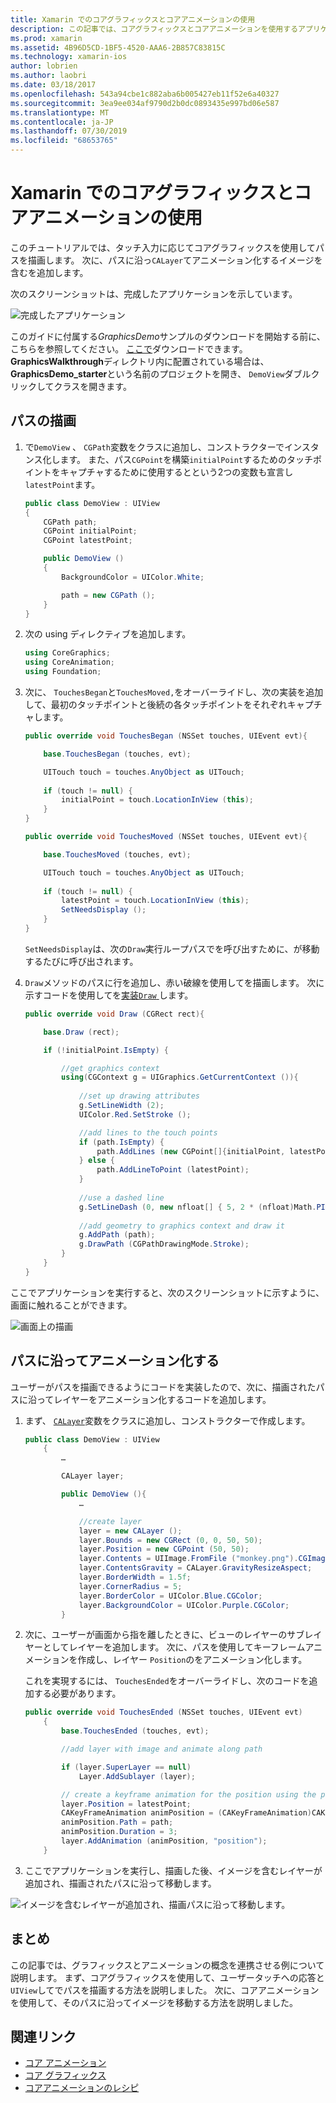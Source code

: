 ```yaml
---
title: Xamarin でのコアグラフィックスとコアアニメーションの使用
description: この記事では、コアグラフィックスとコアアニメーションを使用するアプリケーションを作成する手順について説明します。 この例では、ユーザータッチに応答して画面上に描画する方法について説明します。また、画像をアニメーション化してパスに沿って移動する方法も示します。
ms.prod: xamarin
ms.assetid: 4B96D5CD-1BF5-4520-AAA6-2B857C83815C
ms.technology: xamarin-ios
author: lobrien
ms.author: laobri
ms.date: 03/18/2017
ms.openlocfilehash: 543a94cbe1c882aba6b005427eb11f52e6a40327
ms.sourcegitcommit: 3ea9ee034af9790d2b0dc0893435e997bd06e587
ms.translationtype: MT
ms.contentlocale: ja-JP
ms.lasthandoff: 07/30/2019
ms.locfileid: "68653765"
---
```

# <a name="using-core-graphics-and-core-animation-in-xamarinios"></a>Xamarin でのコアグラフィックスとコアアニメーションの使用

このチュートリアルでは、タッチ入力に応じてコアグラフィックスを使用してパスを描画します。 次に、パスに沿っ`CALayer`てアニメーション化するイメージを含むを追加します。

次のスクリーンショットは、完成したアプリケーションを示しています。

![](graphics-animation-walkthrough-images/00-final-app.png "完成したアプリケーション")

このガイドに付属する*GraphicsDemo*サンプルのダウンロードを開始する前に、こちらを参照してください。 [ここで](https://docs.microsoft.com/samples/xamarin/ios-samples/graphicsandanimation)ダウンロードできます。 **GraphicsWalkthrough**ディレクトリ内に配置されている場合は、 **GraphicsDemo_starter**という名前のプロジェクトを開き、 `DemoView`ダブルクリックしてクラスを開きます。

## <a name="drawing-a-path"></a>パスの描画


1. で`DemoView` 、 `CGPath`変数をクラスに追加し、コンストラクターでインスタンス化します。 また、パス`CGPoint`を構築`initialPoint`するためのタッチポイントをキャプチャするために使用するとという2つの変数も宣言し`latestPoint`ます。
    
    ```csharp
    public class DemoView : UIView
    {
        CGPath path;
        CGPoint initialPoint;
        CGPoint latestPoint;
    
        public DemoView ()
        {
            BackgroundColor = UIColor.White;
    
            path = new CGPath ();
        }
    }
    ```

2. 次の using ディレクティブを追加します。

    ```csharp
    using CoreGraphics;
    using CoreAnimation;
    using Foundation;
    ```

3. 次に、 `TouchesBegan`と`TouchesMoved,`をオーバーライドし、次の実装を追加して、最初のタッチポイントと後続の各タッチポイントをそれぞれキャプチャします。

    ```csharp
    public override void TouchesBegan (NSSet touches, UIEvent evt){
    
        base.TouchesBegan (touches, evt);
    
        UITouch touch = touches.AnyObject as UITouch;
        
        if (touch != null) {
            initialPoint = touch.LocationInView (this);
        }
    }
    
    public override void TouchesMoved (NSSet touches, UIEvent evt){
    
        base.TouchesMoved (touches, evt);
    
        UITouch touch = touches.AnyObject as UITouch;
        
        if (touch != null) {
            latestPoint = touch.LocationInView (this);
            SetNeedsDisplay ();
        }
    }
    ```

    `SetNeedsDisplay`は、次の`Draw`実行ループパスでを呼び出すために、が移動するたびに呼び出されます。

4. `Draw`メソッドのパスに行を追加し、赤い破線を使用してを描画します。 次に示すコードを使用してを[実装`Draw` ](~/ios/platform/graphics-animation-ios/core-graphics.md)します。

    ```csharp
    public override void Draw (CGRect rect){
    
        base.Draw (rect);
    
        if (!initialPoint.IsEmpty) {
    
            //get graphics context
            using(CGContext g = UIGraphics.GetCurrentContext ()){
                    
                //set up drawing attributes
                g.SetLineWidth (2);
                UIColor.Red.SetStroke ();
    
                //add lines to the touch points
                if (path.IsEmpty) {
                    path.AddLines (new CGPoint[]{initialPoint, latestPoint});
                } else {
                    path.AddLineToPoint (latestPoint);
                }
            
                //use a dashed line
                g.SetLineDash (0, new nfloat[] { 5, 2 * (nfloat)Math.PI });
                                
                //add geometry to graphics context and draw it
                g.AddPath (path);       
                g.DrawPath (CGPathDrawingMode.Stroke);
            }
        }
    }
    ```

ここでアプリケーションを実行すると、次のスクリーンショットに示すように、画面に触れることができます。

![](graphics-animation-walkthrough-images/01-path.png "画面上の描画")

## <a name="animating-along-a-path"></a>パスに沿ってアニメーション化する

ユーザーがパスを描画できるようにコードを実装したので、次に、描画されたパスに沿ってレイヤーをアニメーション化するコードを追加します。

1. まず、 [`CALayer`](~/ios/platform/graphics-animation-ios/core-animation.md)変数をクラスに追加し、コンストラクターで作成します。

    ```csharp
    public class DemoView : UIView
        {
            …
    
            CALayer layer;
    
            public DemoView (){
                …
    
                //create layer
                layer = new CALayer ();
                layer.Bounds = new CGRect (0, 0, 50, 50);
                layer.Position = new CGPoint (50, 50);
                layer.Contents = UIImage.FromFile ("monkey.png").CGImage;
                layer.ContentsGravity = CALayer.GravityResizeAspect;
                layer.BorderWidth = 1.5f;
                layer.CornerRadius = 5;
                layer.BorderColor = UIColor.Blue.CGColor;
                layer.BackgroundColor = UIColor.Purple.CGColor;
            }
    ```

2. 次に、ユーザーが画面から指を離したときに、ビューのレイヤーのサブレイヤーとしてレイヤーを追加します。 次に、パスを使用してキーフレームアニメーションを作成し、レイヤー `Position`のをアニメーション化します。

    これを実現するには、 `TouchesEnded`をオーバーライドし、次のコードを追加する必要があります。

    ```csharp
    public override void TouchesEnded (NSSet touches, UIEvent evt)
        {
            base.TouchesEnded (touches, evt);

            //add layer with image and animate along path

            if (layer.SuperLayer == null)
                Layer.AddSublayer (layer);

            // create a keyframe animation for the position using the path
            layer.Position = latestPoint;
            CAKeyFrameAnimation animPosition = (CAKeyFrameAnimation)CAKeyFrameAnimation.FromKeyPath ("position");
            animPosition.Path = path;
            animPosition.Duration = 3;
            layer.AddAnimation (animPosition, "position");
        }
    ```

3. ここでアプリケーションを実行し、描画した後、イメージを含むレイヤーが追加され、描画されたパスに沿って移動します。

![](graphics-animation-walkthrough-images/00-final-app.png "イメージを含むレイヤーが追加され、描画パスに沿って移動します。")

## <a name="summary"></a>まとめ

この記事では、グラフィックスとアニメーションの概念を連携させる例について説明します。 まず、コアグラフィックスを使用して、ユーザータッチへの応答と`UIView`してでパスを描画する方法を説明しました。 次に、コアアニメーションを使用して、そのパスに沿ってイメージを移動する方法を説明しました。


## <a name="related-links"></a>関連リンク

- [コア アニメーション](~/ios/platform/graphics-animation-ios/core-animation.md)
- [コア グラフィックス](~/ios/platform/graphics-animation-ios/core-graphics.md)
- [コアアニメーションのレシピ](https://github.com/xamarin/recipes/tree/master/Recipes/ios/animation/coreanimation)
